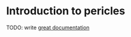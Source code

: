 # Introduction to pericles

TODO: write [great documentation](http://jacobian.org/writing/what-to-write/)
